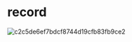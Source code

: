 # record
![c2c5de6ef7bdcf8744d19cfb83fb9ce2](https://user-images.githubusercontent.com/90782448/176988551-16c3f8f2-62a5-423e-b1da-33e6ebe276bb.gif)
